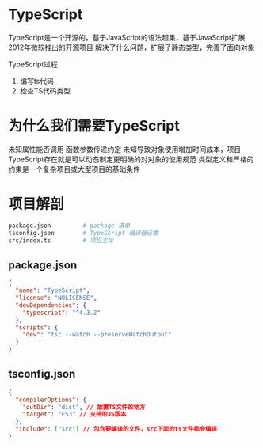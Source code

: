 

# TypeScript
TypeScript是一个开源的，基于JavaScript的语法超集，基于JavaScript扩展
2012年微软推出的开源项目
解决了什么问题，扩展了静态类型，完善了面向对象


TypeScript过程
1. 编写ts代码
2. 检查TS代码类型

# 为什么我们需要TypeScript
未知属性能否调用
函数参数传递约定
未知导致对象使用增加时间成本，项目
TypeScript存在就是可以动态制定更明确的对对象的使用规范
类型定义和严格的约束是一个复杂项目或大型项目的基础条件

# 项目解剖
```bash
package.json         # package 清单
tsconfig.json        # TypeScript 编译器设置
src/index.ts         # 项目主体
```

## package.json
```json
{
  "name": "TypeScript",
  "license": "NOLICENSE",
  "devDependencies": {
    "typescript": "^4.3.2" 
  },
  "scripts": {
    "dev": "tsc --watch --preserveWatchOutput" 
  }
}
```

## tsconfig.json
```json
{
  "compilerOptions": {
    "outDir": "dist", // 放置TS文件的地方
    "target": "ES3" // 支持的JS版本
  },
  "include": ["src"] // 包含要编译的文件，src下面的ts文件都会编译
}
```